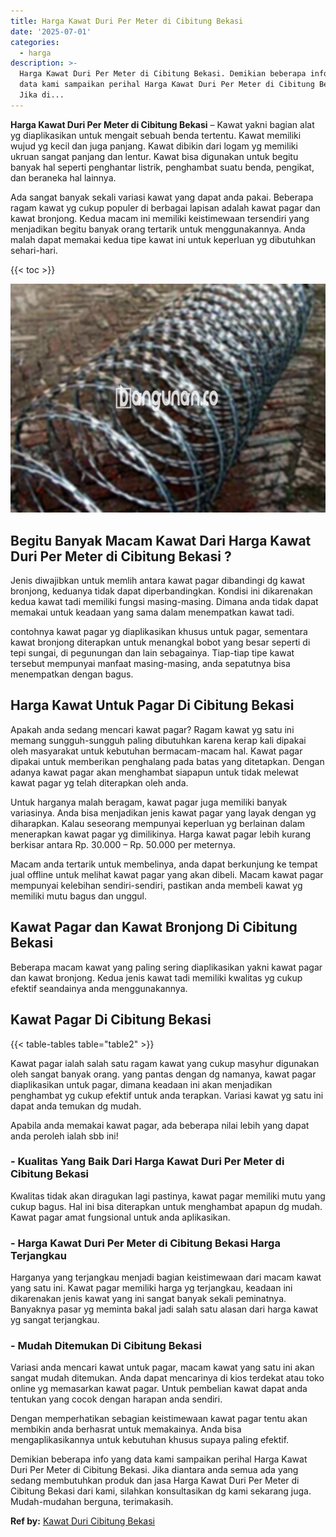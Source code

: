 ```yaml
---
title: Harga Kawat Duri Per Meter di Cibitung Bekasi
date: '2025-07-01'
categories:
  - harga
description: >-
  Harga Kawat Duri Per Meter di Cibitung Bekasi. Demikian beberapa info yang
  data kami sampaikan perihal Harga Kawat Duri Per Meter di Cibitung Bekasi.
  Jika di...
---
```


**Harga Kawat Duri Per Meter di Cibitung Bekasi** – Kawat yakni bagian alat yg diaplikasikan untuk mengait sebuah benda tertentu. Kawat memiliki wujud yg kecil dan juga panjang. Kawat dibikin dari logam yg memiliki ukruan sangat panjang dan lentur. Kawat bisa digunakan untuk begitu banyak hal seperti penghantar listrik, penghambat suatu benda, pengikat, dan beraneka hal lainnya.

Ada sangat banyak sekali variasi kawat yang dapat anda pakai. Beberapa ragam kawat yg cukup populer di berbagai lapisan adalah kawat pagar dan kawat bronjong. Kedua macam ini memiliki keistimewaan tersendiri yang menjadikan begitu banyak orang tertarik untuk menggunakannya. Anda malah dapat memakai kedua tipe kawat ini untuk keperluan yg dibutuhkan sehari-hari.

{{< toc >}}

![Harga Kawat Duri Per Meter di Cibitung Bekasi](/images/jual-kawat-murah42.png)

## Begitu Banyak Macam Kawat Dari Harga Kawat Duri Per Meter di Cibitung Bekasi ?

Jenis diwajibkan untuk memlih antara kawat pagar dibandingi dg kawat bronjong, keduanya tidak dapat diperbandingkan. Kondisi ini dikarenakan kedua kawat tadi memiliki fungsi masing-masing. Dimana anda tidak dapat memakai untuk keadaan yang sama dalam menempatkan kawat tadi.

contohnya kawat pagar yg diaplikasikan khusus untuk pagar, sementara kawat bronjong diterapkan untuk menangkal bobot yang besar seperti di tepi sungai, di pegunungan dan lain sebagainya. Tiap-tiap tipe kawat tersebut mempunyai manfaat masing-masing, anda sepatutnya bisa menempatkan dengan bagus.

## Harga Kawat Untuk Pagar Di Cibitung Bekasi

Apakah anda sedang mencari kawat pagar? Ragam kawat yg satu ini memang sungguh-sungguh paling dibutuhkan karena kerap kali dipakai oleh masyarakat untuk kebutuhan bermacam-macam hal. Kawat pagar dipakai untuk memberikan penghalang pada batas yang ditetapkan. Dengan adanya kawat pagar akan menghambat siapapun untuk tidak melewat kawat pagar yg telah diterapkan oleh anda.

Untuk harganya malah beragam, kawat pagar juga memiliki banyak variasinya. Anda bisa menjadikan jenis kawat pagar yang layak dengan yg diharapkan. Kalau seseorang mempunyai keperluan yg berlainan dalam menerapkan kawat pagar yg dimilikinya. Harga kawat pagar lebih kurang berkisar antara Rp. 30.000 – Rp. 50.000 per meternya.

Macam anda tertarik untuk membelinya, anda dapat berkunjung ke tempat jual offline untuk melihat kawat pagar yang akan dibeli. Macam kawat pagar mempunyai kelebihan sendiri-sendiri, pastikan anda membeli kawat yg memiliki mutu bagus dan unggul.

## Kawat Pagar dan Kawat Bronjong Di Cibitung Bekasi

Beberapa macam kawat yang paling sering diaplikasikan yakni kawat pagar dan kawat bronjong. Kedua jenis kawat tadi memiliki kwalitas yg cukup efektif seandainya anda menggunakannya.

## Kawat Pagar Di Cibitung Bekasi

{{< table-tables table="table2" >}}

Kawat pagar ialah salah satu ragam kawat yang cukup masyhur digunakan oleh sangat banyak orang. yang pantas dengan dg namanya, kawat pagar diaplikasikan untuk pagar, dimana keadaan ini akan menjadikan penghambat yg cukup efektif untuk anda terapkan. Variasi kawat yg satu ini dapat anda temukan dg mudah.

Apabila anda memakai kawat pagar, ada beberapa nilai lebih yang dapat anda peroleh ialah sbb ini!

### \- Kualitas Yang Baik Dari Harga Kawat Duri Per Meter di Cibitung Bekasi

Kwalitas tidak akan diragukan lagi pastinya, kawat pagar memiliki mutu yang cukup bagus. Hal ini bisa diterapkan untuk menghambat apapun dg mudah. Kawat pagar amat fungsional untuk anda aplikasikan.

### \- Harga Kawat Duri Per Meter di Cibitung Bekasi Harga Terjangkau

Harganya yang terjangkau menjadi bagian keistimewaan dari macam kawat yang satu ini. Kawat pagar memiliki harga yg terjangkau, keadaan ini dikarenakan jenis kawat yang ini sangat banyak sekali peminatnya. Banyaknya pasar yg meminta bakal jadi salah satu alasan dari harga kawat yg sangat terjangkau.

### \- Mudah Ditemukan Di Cibitung Bekasi

Variasi anda mencari kawat untuk pagar, macam kawat yang satu ini akan sangat mudah ditemukan. Anda dapat mencarinya di kios terdekat atau toko online yg memasarkan kawat pagar. Untuk pembelian kawat dapat anda tentukan yang cocok dengan harapan anda sendiri.

Dengan memperhatikan sebagian keistimewaan kawat pagar tentu akan membikin anda berhasrat untuk memakainya. Anda bisa mengaplikasikannya untuk kebutuhan khusus supaya paling efektif.

Demikian beberapa info yang data kami sampaikan perihal Harga Kawat Duri Per Meter di Cibitung Bekasi. Jika diantara anda semua ada yang sedang membutuhkan produk dan jasa Harga Kawat Duri Per Meter di Cibitung Bekasi dari kami, silahkan konsultasikan dg kami sekarang juga. Mudah-mudahan berguna, terimakasih.

**Ref by:** [Kawat Duri Cibitung Bekasi](https://id.wikipedia.org/wiki/Kawat)
